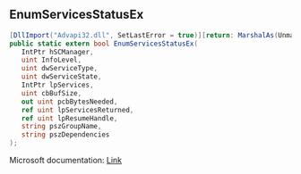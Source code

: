 ## EnumServicesStatusEx

```csharp
[DllImport("Advapi32.dll", SetLastError = true)][return: MarshalAs(UnmanagedType.Bool)]
public static extern bool EnumServicesStatusEx(
   IntPtr hSCManager,
   uint InfoLevel,
   uint dwServiceType,
   uint dwServiceState,
   IntPtr lpServices,
   uint cbBufSize,
   out uint pcbBytesNeeded,
   ref uint lpServicesReturned,
   ref uint lpResumeHandle,
   string pszGroupName,
   string pszDependencies
);
```

Microsoft documentation: [Link](https://docs.microsoft.com/en-us/windows/win32/api/winsvc/nf-winsvc-enumservicesstatusexa)

